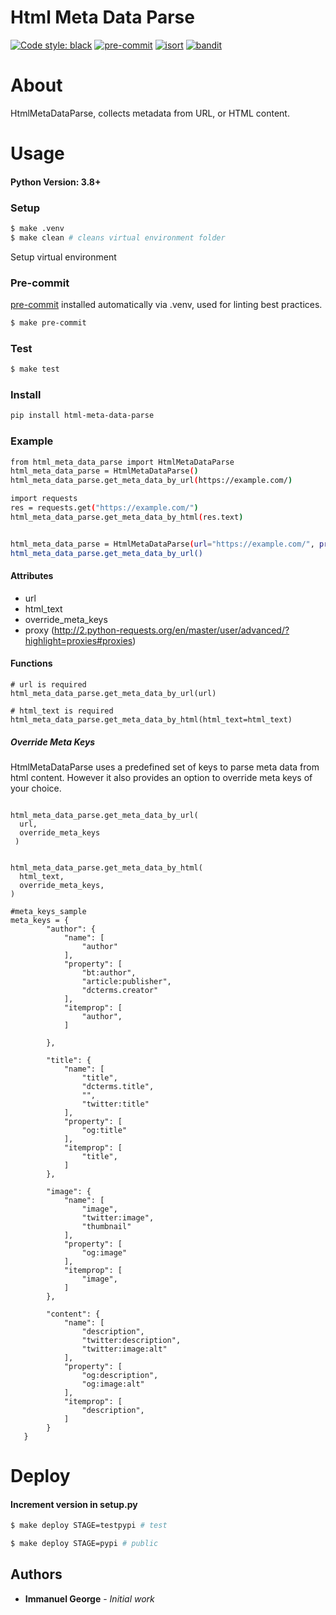 # Html Meta Data Parse

[![Code style: black](https://img.shields.io/badge/code%20style-black-000000.svg)](https://github.com/psf/black)
[![pre-commit](https://img.shields.io/badge/pre--commit-enabled-brightgreen?logo=pre-commit&logoColor=white)](https://github.com/pre-commit/pre-commit)
[![isort](https://img.shields.io/badge/%20imports-isort-%231674b1?style=flat&labelColor=ef8336)](https://github.com/timothycrosley/isort)
[![bandit](https://github.com/PyCQA/bandit/workflows/Build%20and%20Test%20Bandit/badge.svg)](https://github.com/PyCQA/bandit)

# About
HtmlMetaDataParse, collects metadata from URL, or HTML content.


# Usage
#### Python Version: 3.8+

### Setup

```bash
$ make .venv
$ make clean # cleans virtual environment folder
```
Setup virtual environment

### Pre-commit

[pre-commit](https://pre-commit.com/) installed automatically via .venv, used for linting best practices.

```bash
$ make pre-commit
```

### Test
```bash
$ make test
```

### Install
```bash
pip install html-meta-data-parse
```

### Example
```bash
from html_meta_data_parse import HtmlMetaDataParse
html_meta_data_parse = HtmlMetaDataParse()
html_meta_data_parse.get_meta_data_by_url(https://example.com/)

import requests
res = requests.get("https://example.com/")
html_meta_data_parse.get_meta_data_by_html(res.text)


html_meta_data_parse = HtmlMetaDataParse(url="https://example.com/", proxy=<proxy_dict>)
html_meta_data_parse.get_meta_data_by_url()
```
#### Attributes
* url
* html_text
* override_meta_keys
* proxy (http://2.python-requests.org/en/master/user/advanced/?highlight=proxies#proxies)


#### Functions
```
# url is required
html_meta_data_parse.get_meta_data_by_url(url)

# html_text is required
html_meta_data_parse.get_meta_data_by_html(html_text=html_text)
```

##### Override Meta Keys
HtmlMetaDataParse uses a predefined set of keys to parse meta data from html content. However it also provides an option to override meta keys of your choice.

```

html_meta_data_parse.get_meta_data_by_url(
  url,
  override_meta_keys
 )


html_meta_data_parse.get_meta_data_by_html(
  html_text,
  override_meta_keys,
)

#meta_keys_sample
meta_keys = {
        "author": {
            "name": [
                "author"
            ],
            "property": [
                "bt:author",
                "article:publisher",
                "dcterms.creator"
            ],
            "itemprop": [
                "author",
            ]

        },

        "title": {
            "name": [
                "title",
                "dcterms.title",
                "",
                "twitter:title"
            ],
            "property": [
                "og:title"
            ],
            "itemprop": [
                "title",
            ]
        },

        "image": {
            "name": [
                "image",
                "twitter:image",
                "thumbnail"
            ],
            "property": [
                "og:image"
            ],
            "itemprop": [
                "image",
            ]
        },

        "content": {
            "name": [
                "description",
                "twitter:description",
                "twitter:image:alt"
            ],
            "property": [
                "og:description",
                "og:image:alt"
            ],
            "itemprop": [
                "description",
            ]
        }
   }

```

# Deploy
#### Increment version in setup.py
```bash
$ make deploy STAGE=testpypi # test

$ make deploy STAGE=pypi # public
```


## Authors

* **Immanuel George** - *Initial work*

